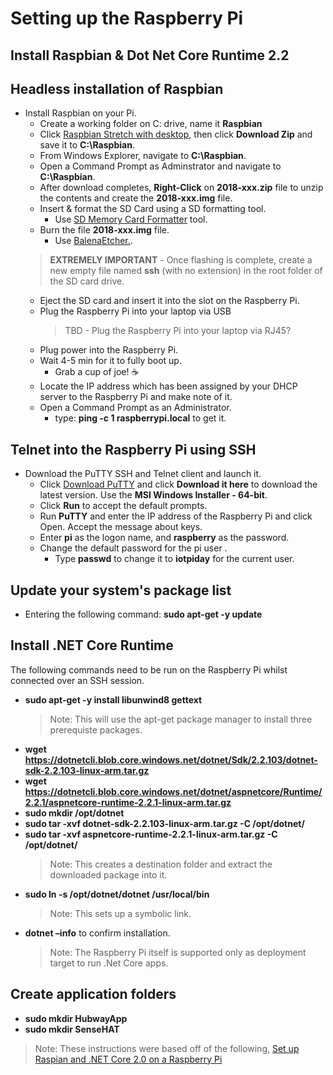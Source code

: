# Setting up the Raspberry Pi

## Install Raspbian & Dot Net Core Runtime 2.2

## Headless installation of Raspbian
- Install Raspbian on your Pi.
    - Create a working folder on C: drive, name it **Raspbian**
    - Click [Raspbian Stretch with desktop](https://www.raspberrypi.org/downloads/
), then click **Download Zip** and save it to **C:\Raspbian**.
    - From Windows Explorer, navigate to **C:\Raspbian**.
    - Open a Command Prompt as Adminstrator and navigate to **C:\Raspbian**.
    - After download completes, **Right-Click** on **2018-xxx.zip** file to unzip the contents and create the **2018-xxx.img** file.
    - Insert & format the SD Card using a SD formatting tool.
        - Use [SD Memory Card Formatter](https://www.sdcard.org/downloads/formatter_4/eula_windows/index.html) tool.
    - Burn the file **2018-xxx.img** file.
        - Use [BalenaEtcher.](https://www.balena.io/etcher/?ref=etcher_footer).
    > **EXTREMELY IMPORTANT** - Once flashing is complete, create a new empty file named **ssh** (with no extension) in the root folder of the SD card drive.
    - Eject the SD card and insert it into the slot on the Raspberry Pi.
    - Plug the Raspberry Pi into your laptop via USB
        > TBD - Plug the Raspberry Pi into your laptop via RJ45?
    - Plug power into the Raspberry Pi.
    - Wait 4-5 min for it to fully boot up.
        - Grab a cup of joe! :coffee:
    - Locate the IP address which has been assigned by your DHCP server to the Raspberry Pi and make note of it.
    - Open a Command Prompt as an Administrator.
        - type: **ping -c 1 raspberrypi.local** to get it.

## Telnet into the Raspberry Pi using SSH

- Download the PuTTY SSH and Telnet client and launch it.
    - Click [Download PuTTY](https://www.putty.org/) and click **Download it here** to download the latest version. Use the **MSI Windows Installer - 64-bit**.
    - Click **Run** to accept the default prompts.
    - Run **PuTTY** and enter the IP address of the Raspberry Pi and click Open. Accept the message about keys.
    - Enter **pi** as the logon name, and **raspberry** as the password.
    - Change the default password for the pi user .
        - Type **passwd** to change it to **iotpiday** for the current user.

## Update your system's package list
- Entering the following command: **sudo apt-get -y update**

## Install .NET Core Runtime
The following commands need to be run on the Raspberry Pi whilst connected over an SSH session.
- **sudo apt-get -y install libunwind8 gettext**
    > Note: This will use the apt-get package manager to install three prerequiste packages.
- **wget https://dotnetcli.blob.core.windows.net/dotnet/Sdk/2.2.103/dotnet-sdk-2.2.103-linux-arm.tar.gz**
- **wget https://dotnetcli.blob.core.windows.net/dotnet/aspnetcore/Runtime/2.2.1/aspnetcore-runtime-2.2.1-linux-arm.tar.gz**
- **sudo mkdir /opt/dotnet**
- **sudo tar -xvf dotnet-sdk-2.2.103-linux-arm.tar.gz -C /opt/dotnet/**
- **sudo tar -xvf aspnetcore-runtime-2.2.1-linux-arm.tar.gz -C /opt/dotnet/**
    > Note: This creates a destination folder and extract the downloaded package into it.   
- **sudo ln -s /opt/dotnet/dotnet /usr/local/bin**
    > Note: This sets up a symbolic link.
- **dotnet –info** to confirm installation.
    > Note: The Raspberry Pi itself is supported only as deployment target to run .Net Core apps. 

## Create application folders
- **sudo mkdir HubwayApp**
- **sudo mkdir SenseHAT**

> Note: These instructions were based off of the following, [Set up Raspian and .NET Core 2.0 on a Raspberry Pi](https://blogs.msdn.microsoft.com/david/2017/07/20/setting_up_raspian_and_dotnet_core_2_0_on_a_raspberry_pi/)


